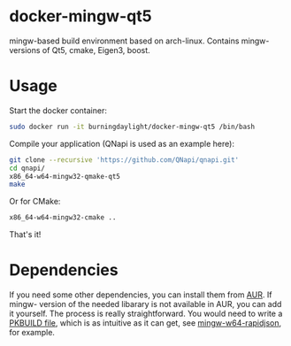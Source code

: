 # docker-mingw-qt5
mingw-based build environment based on arch-linux. Contains mingw- versions of Qt5, cmake, Eigen3, boost.
# Usage
Start the docker container:
```bash
sudo docker run -it burningdaylight/docker-mingw-qt5 /bin/bash
```
Compile your application (QNapi is used as an example here):
```bash
git clone --recursive 'https://github.com/QNapi/qnapi.git'
cd qnapi/
x86_64-w64-mingw32-qmake-qt5
make
```
Or for CMake:
```bash
x86_64-w64-mingw32-cmake ..
```

That's it!
# Dependencies
If you need some other dependencies, you can install them from [AUR][1]. If mingw- version of the needed libarary is not available in AUR, you can add it yourself. The process is really straightforward. You would need to write a [PKBUILD file][2], which is as intuitive as it can get, see [mingw-w64-rapidjson][3], for example.

[1]: https://aur.archlinux.org/packages/?O=0&SeB=nd&K=mingw-w64&outdated=&SB=v&SO=d&PP=250&do_Search=Go
[2]: https://wiki.archlinux.org/index.php/creating_packages
[3]: https://aur.archlinux.org/cgit/aur.git/tree/PKGBUILD?h=mingw-w64-rapidjson
